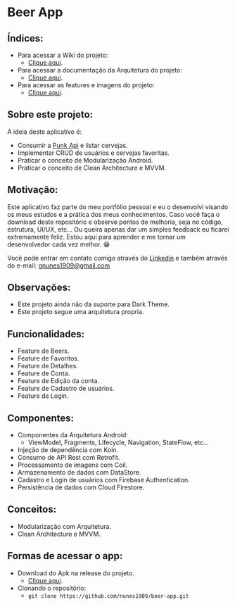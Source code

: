 # Beer App

## Índices:
- Para acessar a Wiki do projeto: 
  - <a href="https://github.com/nunes1909/beer-app/wiki">Clique aqui</a>.
- Para acessar a documentação da Arquitetura do projeto:
  - <a href="https://github.com/nunes1909/beer-app/wiki/Arquitetura">Clique aqui</a>.
- Para acessar as features e imagens do projeto:
  - <a href="https://github.com/nunes1909/beer-app/wiki/Features">Clique aqui</a>.

## Sobre este projeto:
A ideia deste aplicativo é:
- Consumir a <a href="https://punkapi.com/documentation/v2">Punk Api</a> e listar cervejas.
- Implementar CRUD de usuários e cervejas favoritas.
- Praticar o conceito de Modularização Android.
- Praticar o conceito de Clean Architecture e MVVM.

## Motivação:
Este aplicativo faz parte do meu portfólio pessoal e eu o desenvolvi visando os meus estudos e a prática dos meus conhecimentos. Caso você faça o download deste repositório e observe pontos de melhoria, seja no código, estrutura, UI/UX, etc... Ou queira apenas dar um simples feedback eu ficarei extremamente feliz. Estou aqui para aprender e me tornar um desenvolvedor cada vez melhor. 😁

Você pode entrar em contato comigo através do <a href="https://www.linkedin.com/in/nunes1909/">Linkedin</a> e também através do e-mail: <a href="mailto:gnunes1909@gmail.com">gnunes1909@gmail.com</a>

## Observações:
- Este projeto ainda não da suporte para Dark Theme.
- Este projeto segue uma arquitetura propria.

## Funcionalidades:
- Feature de Beers.
- Feature de Favoritos.
- Feature de Detalhes.
- Feature de Conta.
- Feature de Edição da conta.
- Feature de Cadastro de usuários.
- Feature de Login.

## Componentes:
- Componentes da Arquitetura Android:
  - ViewModel, Fragments, Lifecycle, Navigation, StateFlow, etc...
- Injeção de dependência com Koin.
- Consumo de API Rest com Retrofit.
- Processamento de imagens com Coil.
- Armazenamento de dados com DataStore.
- Cadastro e Login de usuários com Firebase Authentication.
- Persistência de dados com Cloud Firestore.

## Conceitos:
- Modularização com Arquitetura.
- Clean Architecture e MVVM.

## Formas de acessar o app:
- Download do Apk na release do projeto.
  - <a href="https://github.com/nunes1909/beer-app/releases/tag/v1.0">Clique aqui</a>.
- Clonando o repositório:
  - ``` git clone https://github.com/nunes1909/beer-app.git ```

